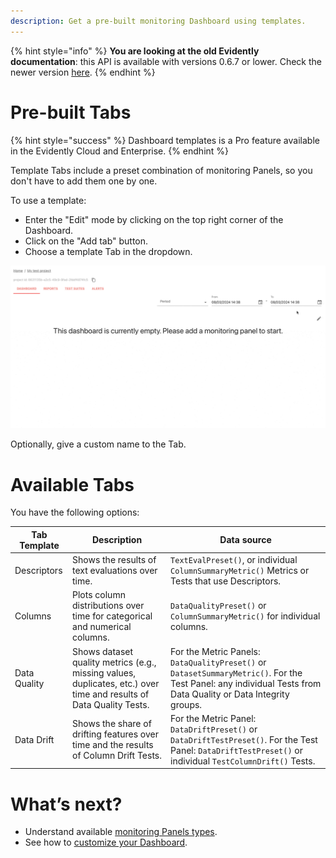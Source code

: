 ```yaml
---
description: Get a pre-built monitoring Dashboard using templates.
---   
```



{% hint style="info" %}
**You are looking at the old Evidently documentation**: this API is available with versions 0.6.7 or lower. Check the newer version [here](https://docs.evidentlyai.com/introduction).
{% endhint %}

# Pre-built Tabs
{% hint style="success" %}
Dashboard templates is a Pro feature available in the Evidently Cloud and Enterprise. 
{% endhint %}

Template Tabs include a preset combination of monitoring Panels, so you don't have to add them one by one.

To use a template:
* Enter the "Edit" mode by clicking on the top right corner of the Dashboard. 
* Click on the "Add tab" button.
* Choose a template Tab in the dropdown.

![](../.gitbook/assets/cloud/qs_add_data_quality_tab_2.gif)

Optionally, give a custom name to the Tab.

# Available Tabs

You have the following options:

| Tab Template | Description | Data source |
|---|---|---|
| Descriptors | Shows the results of text evaluations over time. | `TextEvalPreset()`, or individual `ColumnSummaryMetric()` Metrics or Tests that use Descriptors. |
| Columns | Plots column distributions over time for categorical and numerical columns. | `DataQualityPreset()` or `ColumnSummaryMetric()` for individual columns. |
| Data Quality | Shows dataset quality metrics (e.g., missing values, duplicates, etc.) over time and results of Data Quality Tests. | For the Metric Panels: `DataQualityPreset()` or `DatasetSummaryMetric()`. For the Test Panel: any individual Tests from Data Quality or Data Integrity groups.|
| Data Drift | Shows the share of drifting features over time and the results of Column Drift Tests. | For the Metric Panel: `DataDriftPreset()` or `DataDriftTestPreset()`. For the Test Panel: `DataDriftTestPreset()` or individual `TestColumnDrift()` Tests. |

# What’s next?

* Understand available [monitoring Panels types](design_dashboard.md).
* See how to [customize your Dashboard](design_dashboard_api.md).
